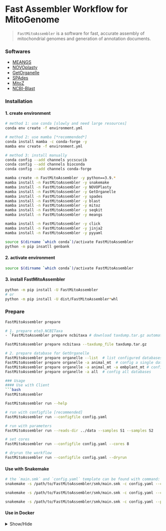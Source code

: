 # Fast Assembler Workflow for MitoGenome
> `FastMitoAssembler` is a software for fast, accurate assembly of mitochondrial genomes and generation of annotation documents.

### Softwares
- [MEANGS](https://github.com/YanCCscu/meangs)
- [NOVOplasty](https://github.com/Edith1715/NOVOplasty)
- [GetOrganelle](https://github.com/Kinggerm/GetOrganelle)
- [SPAdes](https://github.com/ablab/spades)
- [MitoZ](https://github.com/linzhi2013/MitoZ)
- [NCBI-Blast](https://blast.ncbi.nlm.nih.gov/doc/blast-help/downloadblastdata.html)

### Installation
#### 1. create environment
```bash
# method 1: use conda [slowly and need large resources]
conda env create -f environment.yml

# method 2: use mamba [*recommended*]
conda install mamba -c conda-forge -y
mamba env create -f environment.yml

# method 3: install manually
conda config --add channels yccscucib
conda config --add channels bioconda
conda config --add channels conda-forge

mamba create -n FastMitoAssembler -y python==3.9.*
mamba install -n FastMitoAssembler -y snakemake
mamba install -n FastMitoAssembler -y NOVOPlasty
mamba install -n FastMitoAssembler -y GetOrganelle
mamba install -n FastMitoAssembler -y spades
mamba install -n FastMitoAssembler -y blast
mamba install -n FastMitoAssembler -y mitoz
mamba install -n FastMitoAssembler -y seqkit
mamba install -n FastMitoAssembler -y meangs

mamba install -n FastMitoAssembler -y click
mamba install -n FastMitoAssembler -y jinja2 
mamba install -n FastMitoAssembler -y pyyaml

source $(dirname `which conda`)/activate FastMitoAssembler
python -m pip insatll genbank
```

#### 2. activate environment 
```bash
source $(dirname `which conda`)/activate FastMitoAssembler
```

#### 3. install FastMitoAssembler
```bash
python -m pip install -U FastMitoAssembler
# or
python -m pip install -U dist/FastMitoAssembler*whl
```

### Prepare
```bash
FastMitoAssembler prepare

# 1. prepare ete3.NCBITaxa
- `FastMitoAssembler prepare ncbitaxa # download taxdump.tar.gz automaticlly`

FastMitoAssembler prepare ncbitaxa --taxdump_file taxdump.tar.gz 

# 2. prepare database for GetOrganelle
FastMitoAssembler prepare organelle --list  # list configured databases
FastMitoAssembler prepare organelle -a animal_mt  # config a single database
FastMitoAssembler prepare organelle -a animal_mt -a embplant_mt # config multiple databaes
FastMitoAssembler prepare organelle -a all  # config all databases

### Usage
#### Use with Client
```bash
FastMitoAssembler

FastMitoAssembler run --help

# run with configfile [recommended]
FastMitoAssembler run --configfile config.yaml

# run with parameters
FastMitoAssembler run --reads-dir ../data --samples S1 --samples S2

# set cores
FastMitoAssembler run --configfile config.yaml --cores 8

# dryrun the workflow
FastMitoAssembler run --configfile config.yaml --dryrun
```
#### Use with Snakemake
```bash
# the `main.smk` and `config.yaml` template can be found with command: `FastMitoAssembler`
snakemake -s /path/to/FastMitoAssembler/smk/main.smk -c config.yaml --cores 4

snakemake -s /path/to/FastMitoAssembler/smk/main.smk -c config.yaml --cores 4 --printshellcmds

snakemake -s /path/to/FastMitoAssembler/smk/main.smk -c config.yaml --printshellcmds --dryrun
```

#### Use in Docker
<details>
<summary> Show/Hide </summary>
{% include_relative ./docker/README.md %}
</details>
